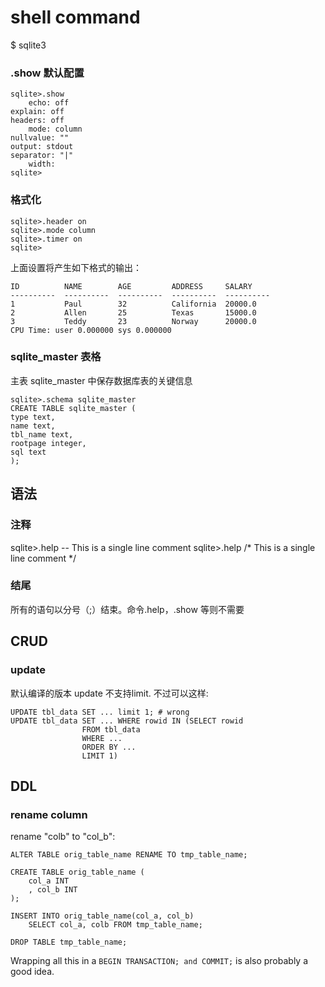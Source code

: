 # shell command
$ sqlite3

### .show 默认配置

    sqlite>.show
        echo: off
    explain: off
    headers: off
        mode: column
    nullvalue: ""
    output: stdout
    separator: "|"
        width:
    sqlite>

### 格式化

    sqlite>.header on
    sqlite>.mode column
    sqlite>.timer on
    sqlite>

上面设置将产生如下格式的输出：

    ID          NAME        AGE         ADDRESS     SALARY
    ----------  ----------  ----------  ----------  ----------
    1           Paul        32          California  20000.0
    2           Allen       25          Texas       15000.0
    3           Teddy       23          Norway      20000.0
    CPU Time: user 0.000000 sys 0.000000

### sqlite_master 表格
主表 sqlite_master 中保存数据库表的关键信息

    sqlite>.schema sqlite_master
    CREATE TABLE sqlite_master (
    type text,
    name text,
    tbl_name text,
    rootpage integer,
    sql text
    );

## 语法
### 注释
sqlite>.help -- This is a single line comment
sqlite>.help /* This is a single line comment */
### 结尾
所有的语句以分号（;）结束。命令.help，.show 等则不需要


## CRUD
### update 
默认编译的版本 update 不支持limit. 不过可以这样:

    UPDATE tbl_data SET ... limit 1; # wrong
    UPDATE tbl_data SET ... WHERE rowid IN (SELECT rowid
                    FROM tbl_data
                    WHERE ...
                    ORDER BY ...
                    LIMIT 1)

## DDL

### rename column
rename "colb" to "col_b":


    ALTER TABLE orig_table_name RENAME TO tmp_table_name;

    CREATE TABLE orig_table_name (
        col_a INT
        , col_b INT
    );

    INSERT INTO orig_table_name(col_a, col_b)
        SELECT col_a, colb FROM tmp_table_name;

    DROP TABLE tmp_table_name;

Wrapping all this in a `BEGIN TRANSACTION; and COMMIT;` is also probably a good idea.